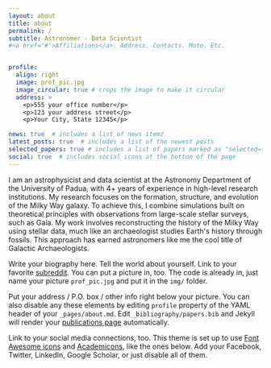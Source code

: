 ```yaml
---
layout: about
title: about
permalink: /
subtitle: Astronomer - Data Scientist
#<a href='#'>Affiliations</a>. Address. Contacts. Moto. Etc.


profile:
  align: right
  image: prof_pic.jpg
  image_circular: true # crops the image to make it circular
  address: >
    <p>555 your office number</p>
    <p>123 your address street</p>
    <p>Your City, State 12345</p>

news: true  # includes a list of news itemz
latest_posts: true  # includes a list of the newest posts
selected_papers: true # includes a list of papers marked as "selected={true}"
social: true  # includes social icons at the bottom of the page
---
```

I am an astrophysicist and data scientist at the Astronomy Department of the University of Padua, with 4+ years of experience in high-level research institutions. My research focuses on the formation, structure, and evolution of the Milky Way galaxy. To achieve this, I combine simulations built on theoretical principles with observations from large-scale stellar surveys, such as Gaia. My work involves reconstructing the history of the Milky Way using stellar data, much like an archaeologist studies Earth's history through fossils. This approach has earned astronomers like me the cool title of Galactic Archaeologists.


Write your biography here. Tell the world about yourself. Link to your favorite [subreddit](http://reddit.com). You can put a picture in, too. The code is already in, just name your picture `prof_pic.jpg` and put it in the `img/` folder.

Put your address / P.O. box / other info right below your picture. You can also disable any these elements by editing `profile` property of the YAML header of your `_pages/about.md`. Edit `_bibliography/papers.bib` and Jekyll will render your [publications page](/publications/) automatically.

Link to your social media connections, too. This theme is set up to use [Font Awesome icons](http://fortawesome.github.io/Font-Awesome/) and [Academicons](https://jpswalsh.github.io/academicons/), like the ones below. Add your Facebook, Twitter, LinkedIn, Google Scholar, or just disable all of them.
